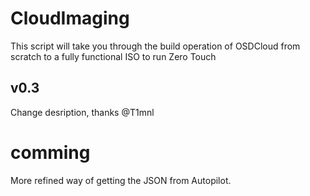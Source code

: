 # CloudImaging
This script will take you through the build operation of OSDCloud from scratch to a fully functional ISO to run Zero Touch

## v0.3
Change desription, thanks @T1mnl

# comming
More refined way of getting the JSON from Autopilot.
